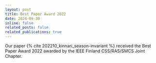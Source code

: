 ```yaml
---
layout: post
title: Best Paper Award 2022
date: 2024-09-30
inline: false
related_posts: false
related_publications: true
---
```


Our paper {% cite 202210_kinnari_season-invariant %} received the Best Paper
Award 2022 awarded by the IEEE Finland CSS/RAS/SMCS Joint Chapter.
